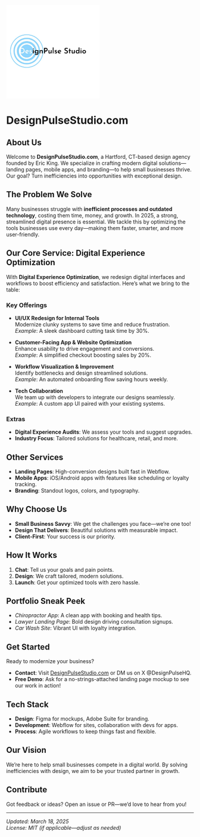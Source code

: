 <img src="DesignPulseLogo.jpg" alt="DesignPulseStudio.com Logo" width="250">

# DesignPulseStudio.com

## About Us
Welcome to **DesignPulseStudio.com**, a Hartford, CT-based design agency founded by Eric King. We specialize in crafting modern digital solutions—landing pages, mobile apps, and branding—to help small businesses thrive. Our goal? Turn inefficiencies into opportunities with exceptional design.

## The Problem We Solve
Many businesses struggle with **inefficient processes and outdated technology**, costing them time, money, and growth. In 2025, a strong, streamlined digital presence is essential. We tackle this by optimizing the tools businesses use every day—making them faster, smarter, and more user-friendly.

## Our Core Service: Digital Experience Optimization
With **Digital Experience Optimization**, we redesign digital interfaces and workflows to boost efficiency and satisfaction. Here’s what we bring to the table:

### Key Offerings
- **UI/UX Redesign for Internal Tools**  
  Modernize clunky systems to save time and reduce frustration.  
  _Example_: A sleek dashboard cutting task time by 30%.

- **Customer-Facing App & Website Optimization**  
  Enhance usability to drive engagement and conversions.  
  _Example_: A simplified checkout boosting sales by 20%.

- **Workflow Visualization & Improvement**  
  Identify bottlenecks and design streamlined solutions.  
  _Example_: An automated onboarding flow saving hours weekly.

- **Tech Collaboration**  
  We team up with developers to integrate our designs seamlessly.  
  _Example_: A custom app UI paired with your existing systems.

### Extras
- **Digital Experience Audits**: We assess your tools and suggest upgrades.  
- **Industry Focus**: Tailored solutions for healthcare, retail, and more.

## Other Services
- **Landing Pages**: High-conversion designs built fast in Webflow.  
- **Mobile Apps**: iOS/Android apps with features like scheduling or loyalty tracking.  
- **Branding**: Standout logos, colors, and typography.

## Why Choose Us
- **Small Business Savvy**: We get the challenges you face—we’re one too!  
- **Design That Delivers**: Beautiful solutions with measurable impact.  
- **Client-First**: Your success is our priority.

## How It Works
1. **Chat**: Tell us your goals and pain points.  
2. **Design**: We craft tailored, modern solutions.  
3. **Launch**: Get your optimized tools with zero hassle.

## Portfolio Sneak Peek
- *Chiropractor App*: A clean app with booking and health tips.  
- *Lawyer Landing Page*: Bold design driving consultation signups.  
- *Car Wash Site*: Vibrant UI with loyalty integration.  

## Get Started
Ready to modernize your business?  
- **Contact**: Visit [DesignPulseStudio.com](https://designpulsestudio.com) or DM us on X @DesignPulseHQ.  
- **Free Demo**: Ask for a no-strings-attached landing page mockup to see our work in action!

## Tech Stack
- **Design**: Figma for mockups, Adobe Suite for branding.  
- **Development**: Webflow for sites, collaboration with devs for apps.  
- **Process**: Agile workflows to keep things fast and flexible.

## Our Vision
We’re here to help small businesses compete in a digital world. By solving inefficiencies with design, we aim to be your trusted partner in growth.

## Contribute
Got feedback or ideas? Open an issue or PR—we’d love to hear from you!

---
*Updated: March 18, 2025*  
*License: MIT (if applicable—adjust as needed)*